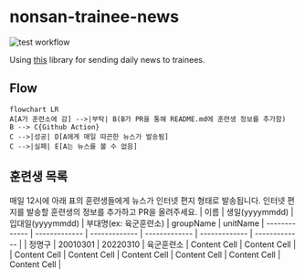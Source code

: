 # nonsan-trainee-news
![test workflow](https://github.com/guzus/nonsan-trainee-news/actions/workflows/test.yml/badge.svg)

Using [this](https://github.com/lewisleedev/thecampy) library for sending daily news to trainees.

## Flow

```mermaid
flowchart LR
A[A가 훈련소에 감] -->|부탁| B(B가 PR을 통해 README.md에 훈련생 정보를 추가함)
B --> C{Github Action}
C -->|성공| D[A에게 매일 따끈한 뉴스가 발송됨]
C -->|실패| E[A는 뉴스를 볼 수 없음]
```

## 훈련생 목록
매일 12시에 아래 표의 훈련생들에게 뉴스가 인터넷 편지 형태로 발송됩니다.
인터넷 편지를 발송할 훈련생의 정보를 추가하고 PR을 올려주세요.
| 이름  | 생일(yyyymmdd) | 입대일(yyyymmdd) | 부대명(ex: 육군훈련소) | groupName | unitName
| ------------- | ------------- | ------------- | ------------- | ------------- | ------------- |
| 정명구  | 20010301  | 20220310  | 육군훈련소  | Content Cell  | Content Cell  |
| Content Cell  | Content Cell  | Content Cell  | Content Cell  | Content Cell  | Content Cell  |
